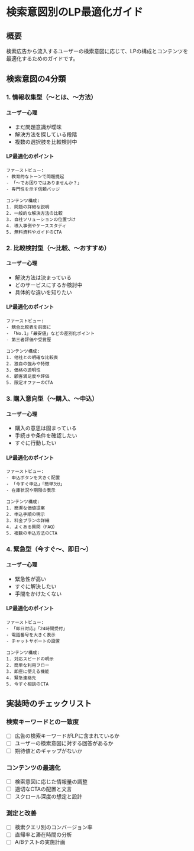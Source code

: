 # 検索意図別のLP最適化ガイド

## 概要
検索広告から流入するユーザーの検索意図に応じて、LPの構成とコンテンツを最適化するためのガイドです。

## 検索意図の4分類

### 1. 情報収集型（〜とは、〜方法）

#### ユーザー心理
- まだ問題意識が曖昧
- 解決方法を探している段階
- 複数の選択肢を比較検討中

#### LP最適化のポイント
```
ファーストビュー:
- 教育的なトーンで問題提起
- 「〜でお困りではありませんか？」
- 専門性を示す信頼バッジ

コンテンツ構成:
1. 問題の詳細な説明
2. 一般的な解決方法の比較
3. 自社ソリューションの位置づけ
4. 導入事例やケーススタディ
5. 無料資料やガイドのCTA
```

### 2. 比較検討型（〜比較、〜おすすめ）

#### ユーザー心理
- 解決方法は決まっている
- どのサービスにするか検討中
- 具体的な違いを知りたい

#### LP最適化のポイント
```
ファーストビュー:
- 競合比較表を前面に
- 「No.1」「最安値」などの差別化ポイント
- 第三者評価や受賞歴

コンテンツ構成:
1. 他社との明確な比較表
2. 独自の強みや特徴
3. 価格の透明性
4. 顧客満足度や評価
5. 限定オファーのCTA
```

### 3. 購入意向型（〜購入、〜申込）

#### ユーザー心理
- 購入の意思は固まっている
- 手続きや条件を確認したい
- すぐに行動したい

#### LP最適化のポイント
```
ファーストビュー:
- 申込ボタンを大きく配置
- 「今すぐ申込」「簡単3分」
- 在庫状況や期限の表示

コンテンツ構成:
1. 簡潔な価値提案
2. 申込手順の明示
3. 料金プランの詳細
4. よくある質問（FAQ）
5. 複数の申込方法のCTA
```

### 4. 緊急型（今すぐ〜、即日〜）

#### ユーザー心理
- 緊急性が高い
- すぐに解決したい
- 手間をかけたくない

#### LP最適化のポイント
```
ファーストビュー:
- 「即日対応」「24時間受付」
- 電話番号を大きく表示
- チャットサポートの設置

コンテンツ構成:
1. 対応スピードの明示
2. 簡単な利用フロー
3. 即座に使える機能
4. 緊急連絡先
5. 今すぐ相談のCTA
```

## 実装時のチェックリスト

### 検索キーワードとの一致度
- [ ] 広告の検索キーワードがLPに含まれているか
- [ ] ユーザーの検索意図に対する回答があるか
- [ ] 期待値とのギャップがないか

### コンテンツの最適化
- [ ] 検索意図に応じた情報量の調整
- [ ] 適切なCTAの配置と文言
- [ ] スクロール深度の想定と設計

### 測定と改善
- [ ] 検索クエリ別のコンバージョン率
- [ ] 直帰率と滞在時間の分析
- [ ] A/Bテストの実施計画